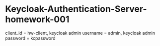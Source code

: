 # Keycloak-Authentication-Server-homework-001

client_id = hw-client,
keycloak admin username = admin,
keycloak admin password = kcpassword
